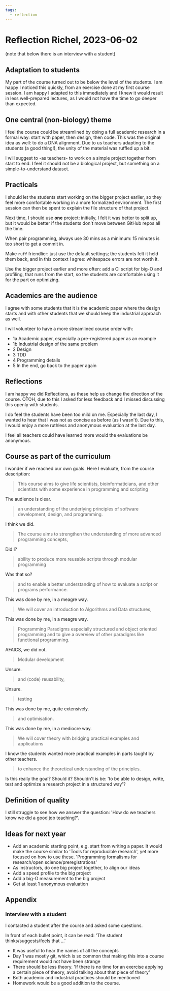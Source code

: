 ```yaml
---
tags:
  - reflection
---
```


# Reflection Richel, 2023-06-02

(note that below there is an interview with a student)

## Adaptation to students

My part of the course turned out to be below the level of the students.
I am happy I noticed this quickly, from an exercise done at my first
course session. I am happy I adapted to this immediately and I knew
it would result in less well-prepared lectures, as I would not
have the time to go deeper than expected.

## One central (non-biology) theme

I feel the course could be streamlined by doing a full academic
research in a formal way: start with paper, then design, then code.
This was the original idea as well: to do a DNA alignment.
Due to us teachers adapting to the students (a good thing!),
the unity of the material was ruffled up a bit.

I will suggest to -as teachers- to work on a simple project together
from start to end. I feel it should not be a biological project,
but something on a simple-to-understand dataset.

## Practicals

I should let the students start working on the bigger project earlier,
so they feel more comfortable working in a more formalized environment.
The first session can then be spent to explain the file structure of that project.

Next time, I should use **one** project:
initially, I felt it was better to split up, but it would be better
if the students don't move between GitHub repos all the time.

When pair programming, always use 30 mins as a minimum:
15 minutes is too short to get a commit in.

Make `ruff` friendlier: just use the default settings;
the students felt it held them back, and in this context
I agree: whitespace errors are not worth it.

Use the bigger project earlier and more often:
add a CI script for big-O and profiling,
that runs from the start,
so the students are comfortable using it for the part
on optimizing.

## Academics are the audience

I agree with some students that it is the academic paper
where the design starts and with other students that we should keep the
industrial approach as well.

I will volunteer to have a more streamlined course order with:

* 1a Academic paper, especially a pre-registered paper as an example
* 1b Industrial design of the same problem
* 2 Design
* 3 TDD
* 4 Programming details
* 5 In the end, go back to the paper again

## Reflections

I am happy we did Reflections, as these help us change the direction
of the course. OTOH, due to this I asked for less feedback and I missed
discussing this openly with students.

I do feel the students have been too mild on me.
Especially the last day, I wanted to hear that I was not as concise
as before (as I wasn't). Due to this, I would enjoy a more ruthless and
anonymous evaluation at the last day.

I feel all teachers could have learned more would the evaluations be
anonymous.

## Course as part of the curriculum

I wonder if we reached our own goals.
Here I evaluate, from the course description:

> This course aims to give life scientists, bioinformaticians,
> and other scientists with some experience in programming and scripting

The audience is clear.

> an understanding of the underlying principles
> of software development, design, and programming.

I think we did.

> The course aims to strengthen the understanding
> of more advanced programming concepts,

Did I?

> ability to produce more reusable scripts through modular programming

Was that so?

> and to enable a better understanding of how to
> evaluate a script or programs performance.

This was done by me, in a meagre way.

> We will cover an introduction to Algorithms and Data structures,

This was done by me, in a meagre way.

> Programming Paradigms especially structured and object oriented programming
> and to give a overview of other paradigms like functional programming.

AFAICS, we did not.

> Modular development

Unsure.

> and (code) reusability,

Unsure.

> testing

This was done by me, quite extensively.

> and optimisation.

This was done by me, in a mediocre way.

> We will cover theory with bridging practical examples and applications

I know the students wanted more practical examples
in parts taught by other teachers.

> to enhance the theoretical understanding of the principles.

Is this really the goal? Should it?
Shouldn't is be: 'to be able to design, write, test and
optimize a research project in a structured way'?

## Definition of quality

I still struggle to see how we answer the question: 'How do we teachers
know we did a good job teaching?'.

## Ideas for next year

* Add an academic starting point, e.g. start from writing a paper.
   It would make the course similar to 'Tools for reproducible research',
   yet more focused on how to use these.
   'Programming formalisms for research/open science/preregistrations'
* As instructors, do one big project together, to align our ideas
* Add a speed profile to the big project
* Add a big-O measurement to the big project
* Get at least 1 anonymous evaluation

## Appendix

### Interview with a student

I contacted a student after the course and asked some questions.

In front of each bullet point, it can be read:
'The student thinks/suggests/feels that ...'

* It was useful to hear the names of all the concepts
* Day 1 was mostly git, which is so common that making this into a course
   requirement would not have been strange
* There should be less theory. 'If there is no time for an exercise applying
   a certain piece of theory, avoid talking about that piece of theory'
* Both academic and industrial practices should be mentioned
* Homework would be a good addition to the course.
